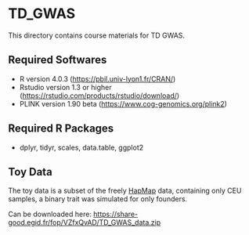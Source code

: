 # TD_GWAS

This directory contains course materials for TD GWAS.

## Required Softwares
* R version 4.0.3 (https://pbil.univ-lyon1.fr/CRAN/)
* Rstudio version 1.3 or higher (https://rstudio.com/products/rstudio/download/)
* PLINK version 1.90 beta (https://www.cog-genomics.org/plink2)

## Required R Packages
* dplyr, tidyr, scales, data.table, ggplot2

## Toy Data
The toy data is a subset of the freely [HapMap](https://www.sanger.ac.uk/resources/downloads/human/hapmap3.html) data, containing only CEU samples, a binary trait was simulated for only founders.

Can be downloaded here: https://share-good.egid.fr/fop/VZfxQvAD/TD_GWAS_data.zip
